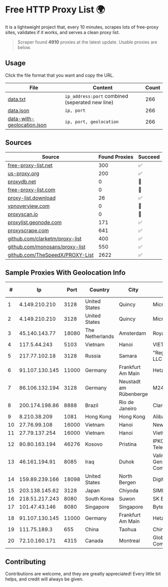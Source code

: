 
# Free HTTP Proxy List 🌍

It is a lightweight project that, every 10 minutes, scrapes lots of free-proxy sites, validates if it works, and serves a clean proxy list.


> Scraper found **4910** proxies at the latest update. Usable proxies are below.

## Usage

Click the file format that you want and copy the URL.


|File|Content|Count|
|----|-------|-----|
|[data.txt](https://raw.githubusercontent.com/themiralay/Proxy-List-World/master/data.txt)|`ip_address:port` combined (seperated new line)|266|
|[data.json](https://raw.githubusercontent.com/themiralay/Proxy-List-World/master/data.json)|`ip, port`|266|
|[data-with-geolocation.json](https://raw.githubusercontent.com/themiralay/Proxy-List-World/master/data-with-geolocation.json)|`ip, port, geolocation`|266|

## Sources

|Source|Found Proxies|Succeed|
|------|-------------|-------|
|[free-proxy-list.net](https://free-proxy-list.net)|300|✅|
|[us-proxy.org](https://www.us-proxy.org)|200|✅|
|[proxydb.net](http://proxydb.net)|0|🚫|
|[free-proxy-list.com](https://free-proxy-list.com/?page=&port=&type%5B%5D=http&type%5B%5D=https&up_time=0&search=Search)|0|🚫|
|[proxy-list.download](https://www.proxy-list.download/HTTP)|26|✅|
|[vpnoverview.com](https://vpnoverview.com/privacy/anonymous-browsing/free-proxy-servers)|0|🚫|
|[proxyscan.io](https://www.proxyscan.io)|0|🚫|
|[proxylist.geonode.com](https://proxylist.geonode.com/api/proxy-list?limit=300&page=1&sort_by=lastChecked&sort_type=desc&protocols=http,https)|171|✅|
|[proxyscrape.com](https://api.proxyscrape.com/v2/?request=displayproxies&protocol=http&timeout=10000&country=all&ssl=all&anonymity=all)|641|✅|
|[github.com/clarketm/proxy-list](https://raw.githubusercontent.com/clarketm/proxy-list/master/proxy-list-raw.txt)|400|✅|
|[github.com/monosans/proxy-list](https://raw.githubusercontent.com/monosans/proxy-list/main/proxies/http.txt)|550|✅|
|[github.com/TheSpeedX/PROXY-List](https://raw.githubusercontent.com/TheSpeedX/PROXY-List/master/http.txt)|2622|✅|


## Sample Proxies With Geolocation Info

|#|Ip|Port|Country|City|Internet Service Provider|
|-|--|----|-------|----|-------------------------|
|1|4.149.210.210|3128|United States|Quincy|Microsoft Corporation|
|2|4.149.210.210|3128|United States|Quincy|Microsoft Corporation|
|3|45.140.143.77|18080|The Netherlands|Amsterdam|RoyaleHosting BV|
|4|117.5.44.243|5103|Vietnam|Hanoi|VIETTEL|
|5|217.77.102.18|3128|Russia|Samara|"Region Svyaz Konsalt" LLC|
|6|91.107.130.145|11000|Germany|Frankfurt Am Main|Hetzner Online AG|
|7|86.106.132.194|3128|Germany|Neustadt am Rübenberge|M247 Europe SRL|
|8|200.174.198.86|8888|Brazil|Rio de Janeiro|Claro S.A|
|9|8.210.38.209|1081|Hong Kong|Hong Kong|Alibaba.com LLC|
|10|27.76.99.108|16000|Vietnam|Hanoi|Newass2011xDSLHCMC|
|11|27.79.137.254|16000|Vietnam|Hanoi|Viettel Corporation|
|12|80.80.163.194|46276|Kosovo|Pristina|IPKO Telecommunications LLC|
|13|46.161.194.91|8085|Iraq|Duhok|Valin Company for General Trading and Communication LTD|
|14|159.89.239.166|18098|United States|North Bergen|DigitalOcean, LLC|
|15|203.138.145.62|3128|Japan|Chiyoda|SIMPLEIA|
|16|218.51.217.243|8080|South Korea|Suwon|SK Broadband Co Ltd|
|17|101.47.43.146|8080|Singapore|Singapore|Byteplus Pte. Ltd.|
|18|91.107.130.145|11000|Germany|Frankfurt Am Main|Hetzner Online AG|
|19|111.75.189.3|655|China|Taohua|Chinanet|
|20|72.10.160.171|4315|Canada|Montreal|GloboTech Communications|



## Contributing

Contributions are welcome, and they are greatly appreciated! Every
little bit helps, and credit will always be given.

